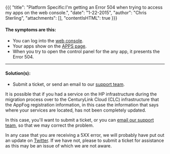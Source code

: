 {{{
  "title": "Platform Specific:I'm getting an Error 504 when trying to access my apps on the web console.",
  "date": "1-22-2015",
  "author": "Chris Sterling",
  "attachments": [],
  "contentIsHTML": true
}}}

<h4>The symptoms are this:</h4>
<ul>
<li>You can log into the <a href="HTTPS://console.appfog.com/">web console</a>.</li>
<li>Your apps show on the <a href="HTTPS://console.appfog.com/#apps">APPS page</a>.</li>
<li>When you try to open the control panel for the any app, it presents the Error 504.</li>
</ul>
<hr />
<h4>Solution(s):</h4>
<ul>
<li><a>Submit a ticket</a>, or send an email to our <a href="mailto:support@appfog.com">support team</a>.</li>
</ul>
<p>It is possible that if you had a service on the HP infrastructure during the migration process over to the CenturyLink Cloud (CLC) infrastructure that the AppFog registration information, in this case the information that says where your services are located, has not been completely updated.</p>
<p>In this case, you'll want to <a>submit a ticket</a>, or you can <a href="mailto:support@appfog.com">email our support team</a>, so that we may correct the problem.</p>
<p>In any case that you are receiving a 5XX error, we will probably have put out an update on <a href="https://twitter.com/@AppFogStatus">Twitter</a>. If we have not, please to submit a ticket for assistance as this may be an issue of which we are not aware.</p>
